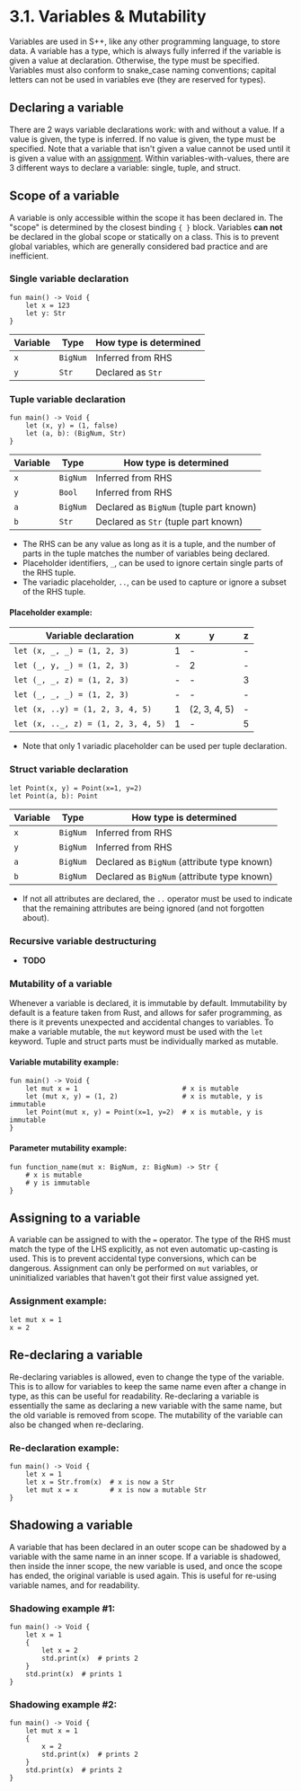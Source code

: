 # 3.1. Variables &amp; Mutability

Variables are used in S++, like any other programming language, to store data. A variable has a type, which is 
always fully inferred if the variable is given a value at declaration. Otherwise, the type must be specified. 
Variables must also conform to snake_case naming conventions; capital letters can not be used in variables eve (they 
are reserved for types).

## Declaring a variable
There are 2 ways variable declarations work: with and without a value. If a value is given, the type is inferred. If
no value is given, the type must be specified. Note that a variable that isn't given a value cannot be used until it
is given a value with an [assignment](3-2-Expressions-Operators.md). Within variables-with-values, there are 3 
different ways to declare a variable: single, tuple, and struct.

## Scope of a variable
A variable is only accessible within the scope it has been declared in. The "scope" is determined by the closest 
binding `{ }` block. Variables **can not** be declared in the global scope or statically on a class. This is to
prevent global variables, which are generally considered bad practice and are inefficient.

### Single variable declaration
```s++
fun main() -> Void {
    let x = 123
    let y: Str
}
```
| Variable | Type     | How type is determined |
|----------|----------|------------------------|
| `x`      | `BigNum` | Inferred from RHS      |
| `y`      | `Str`    | Declared as `Str`      |

### Tuple variable declaration
```s++
fun main() -> Void {
    let (x, y) = (1, false)
    let (a, b): (BigNum, Str)
}
```

| Variable | Type     | How type is determined                  |
|----------|----------|-----------------------------------------|
| `x`      | `BigNum` | Inferred from RHS                       |
| `y`      | `Bool`   | Inferred from RHS                       |
| `a`      | `BigNum` | Declared as `BigNum` (tuple part known) |
| `b`      | `Str`    | Declared as `Str` (tuple part known)    |
- The RHS can be any value as long as it is a tuple, and the number of parts in the tuple matches the number of 
  variables being declared.
- Placeholder identifiers, `_`, can be used to ignore certain single parts of the RHS tuple.
- The variadic placeholder, `..`, can be used to capture or ignore a subset of the RHS tuple.

#### Placeholder example:
| Variable declaration                | x | y            | z |
|-------------------------------------|---|--------------|---|
| `let (x, _, _) = (1, 2, 3)`         | 1 | -            | - |
| `let (_, y, _) = (1, 2, 3)`         | - | 2            | - |
| `let (_, _, z) = (1, 2, 3)`         | - | -            | 3 |
| `let (_, _, _) = (1, 2, 3)`         | - | -            | - |
| `let (x, ..y) = (1, 2, 3, 4, 5)`    | 1 | (2, 3, 4, 5) | - |
| `let (x, .._, z) = (1, 2, 3, 4, 5)` | 1 | -            | 5 |
- Note that only 1 variadic placeholder can be used per tuple declaration.


### Struct variable declaration
```s++
let Point(x, y) = Point(x=1, y=2)
let Point(a, b): Point
```

| Variable | Type     | How type is determined                      |
|----------|----------|---------------------------------------------|
| `x`      | `BigNum` | Inferred from RHS                           |
| `y`      | `BigNum` | Inferred from RHS                           |
| `a`      | `BigNum` | Declared as `BigNum` (attribute type known) |
| `b`      | `BigNum` | Declared as `BigNum` (attribute type known) |

- If not all attributes are declared, the `..` operator must be used to indicate that the remaining attributes are
  being ignored (and not forgotten about).


### Recursive variable destructuring
- **TODO**

### Mutability of a variable
Whenever a variable is declared, it is immutable by default. Immutability by default is a feature taken from Rust, 
and allows for safer programming, as there is it prevents unexpected and accidental changes to variables. To make a
variable mutable, the `mut` keyword must be used with the `let` keyword. Tuple and struct parts must be individually
marked as mutable.

#### Variable mutability example:
```s++
fun main() -> Void {
    let mut x = 1                          # x is mutable
    let (mut x, y) = (1, 2)                # x is mutable, y is immutable
    let Point(mut x, y) = Point(x=1, y=2)  # x is mutable, y is immutable
}
```

#### Parameter mutability example:
```s++
fun function_name(mut x: BigNum, z: BigNum) -> Str {
    # x is mutable
    # y is immutable
}
```

## Assigning to a variable
A variable can be assigned to with the `=` operator. The type of the RHS must match the type of the LHS explicitly, 
as not even automatic up-casting is used. This is to prevent accidental type conversions, which can be dangerous. 
Assignment can only be performed on `mut` variables, or uninitialized variables that haven't got their first value 
assigned yet.

### Assignment example:
```s++
let mut x = 1
x = 2
```

## Re-declaring a variable
Re-declaring variables is allowed, even to change the type of the variable. This is to allow for variables to keep 
the same name even after a change in type, as this can be useful for readability. Re-declaring a variable is 
essentially the same as declaring a new variable with the same name, but the old variable is removed from scope. The 
mutability of the variable can also be changed when re-declaring.

### Re-declaration example:
```s++
fun main() -> Void {
    let x = 1
    let x = Str.from(x)  # x is now a Str
    let mut x = x        # x is now a mutable Str
}
```

## Shadowing a variable
A variable that has been declared in an outer scope can be shadowed by a variable with the same name in an inner 
scope. If a variable is shadowed, then inside the inner scope, the new variable is used, and once the scope has 
ended, the original variable is used again. This is useful for re-using variable names, and for readability.

### Shadowing example #1:
```s++
fun main() -> Void {
    let x = 1
    {
        let x = 2
        std.print(x)  # prints 2
    }
    std.print(x)  # prints 1
}
```

### Shadowing example #2:
```s++
fun main() -> Void {
    let mut x = 1
    {
        x = 2
        std.print(x)  # prints 2
    }
    std.print(x)  # prints 2
}
```
